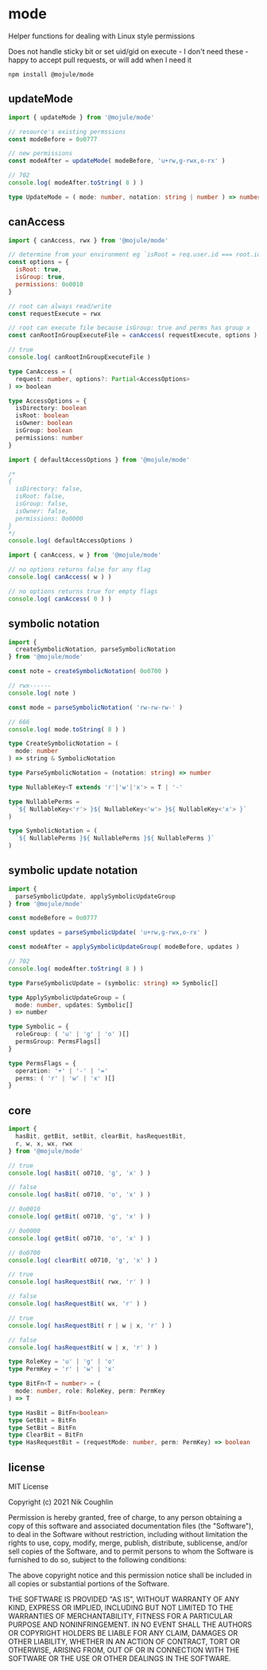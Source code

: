 # mode

Helper functions for dealing with Linux style permissions

Does not handle sticky bit or set uid/gid on execute - I don't need these - 
happy to accept pull requests, or will add when I need it

`npm install @mojule/mode`

## updateMode

```js
import { updateMode } from '@mojule/mode'

// resource's existing permssions
const modeBefore = 0o0777

// new permissions
const modeAfter = updateMode( modeBefore, 'u+rw,g-rwx,o-rx' )

// 702
console.log( modeAfter.toString( 8 ) )
```

```ts
type UpdateMode = ( mode: number, notation: string | number ) => number
```

## canAccess

```js
import { canAccess, rwx } from '@mojule/mode'

// determine from your environment eg `isRoot = req.user.id === root.id`
const options = { 
  isRoot: true, 
  isGroup: true,
  permissions: 0o0010
}

// root can always read/write
const requestExecute = rwx

// root can execute file because isGroup: true and perms has group x 
const canRootInGroupExecuteFile = canAccess( requestExecute, options )

// true
console.log( canRootInGroupExecuteFile )
```

```ts
type CanAccess = (
  request: number, options?: Partial<AccessOptions>
) => boolean

type AccessOptions = { 
  isDirectory: boolean
  isRoot: boolean
  isOwner: boolean
  isGroup: boolean
  permissions: number
}
```

```js
import { defaultAccessOptions } from '@mojule/mode'

/*
{
  isDirectory: false,
  isRoot: false,
  isGroup: false,
  isOwner: false,
  permissions: 0o0000
}
*/
console.log( defaultAccessOptions )
```

```js
import { canAccess, w } from '@mojule/mode'

// no options returns false for any flag 
console.log( canAccess( w ) )

// no options returns true for empty flags 
console.log( canAccess( 0 ) )
```

## symbolic notation

```js
import { 
  createSymbolicNotation, parseSymbolicNotation 
} from '@mojule/mode'

const note = createSymbolicNotation( 0o0700 )

// rwx------
console.log( note )

const mode = parseSymbolicNotation( 'rw-rw-rw-' )

// 666
console.log( mode.toString( 8 ) )
```

```ts
type CreateSymbolicNotation = ( 
  mode: number 
) => string & SymbolicNotation

type ParseSymbolicNotation = (notation: string) => number

type NullableKey<T extends 'r'|'w'|'x'> = T | '-'

type NullablePerms = 
  `${ NullableKey<'r'> }${ NullableKey<'w'> }${ NullableKey<'x'> }`
)

type SymbolicNotation = (
  `${ NullablePerms }${ NullablePerms }${ NullablePerms }`
)
```

## symbolic update notation

```js
import { 
  parseSymbolicUpdate, applySymbolicUpdateGroup 
} from '@mojule/mode'

const modeBefore = 0o0777

const updates = parseSymbolicUpdate( 'u+rw,g-rwx,o-rx' )

const modeAfter = applySymbolicUpdateGroup( modeBefore, updates )

// 702
console.log( modeAfter.toString( 8 ) )
```

```ts
type ParseSymbolicUpdate = (symbolic: string) => Symbolic[]

type ApplySymbolicUpdateGroup = (
  mode: number, updates: Symbolic[]
) => number

type Symbolic = {
  roleGroup: ( 'u' | 'g' | 'o' )[]
  permsGroup: PermsFlags[]
}

type PermsFlags = {
  operation: '+' | '-' | '='
  perms: ( 'r' | 'w' | 'x' )[]
}
```

## core

```js
import { 
  hasBit, getBit, setBit, clearBit, hasRequestBit,
  r, w, x, wx, rwx
} from '@mojule/mode'

// true
console.log( hasBit( o0710, 'g', 'x' ) )

// false
console.log( hasBit( o0710, 'o', 'x' ) )

// 0o0010
console.log( getBit( o0710, 'g', 'x' ) )

// 0o0000
console.log( getBit( o0710, 'o', 'x' ) )

// 0o0700
console.log( clearBit( o0710, 'g', 'x' ) )

// true
console.log( hasRequestBit( rwx, 'r' ) )

// false
console.log( hasRequestBit( wx, 'r' ) )

// true
console.log( hasRequestBit( r | w | x, 'r' ) )

// false
console.log( hasRequestBit( w | x, 'r' ) )
```

```ts
type RoleKey = 'u' | 'g' | 'o' 
type PermKey = 'r' | 'w' | 'x'

type BitFn<T = number> = ( 
  mode: number, role: RoleKey, perm: PermKey
) => T 

type HasBit = BitFn<boolean>
type GetBit = BitFn
type SetBit = BitFn
type ClearBit = BitFn
type HasRequestBit = (requestMode: number, perm: PermKey) => boolean
```

## license 

MIT License

Copyright (c) 2021 Nik Coughlin

Permission is hereby granted, free of charge, to any person obtaining a copy
of this software and associated documentation files (the "Software"), to deal
in the Software without restriction, including without limitation the rights
to use, copy, modify, merge, publish, distribute, sublicense, and/or sell
copies of the Software, and to permit persons to whom the Software is
furnished to do so, subject to the following conditions:

The above copyright notice and this permission notice shall be included in all
copies or substantial portions of the Software.

THE SOFTWARE IS PROVIDED "AS IS", WITHOUT WARRANTY OF ANY KIND, EXPRESS OR
IMPLIED, INCLUDING BUT NOT LIMITED TO THE WARRANTIES OF MERCHANTABILITY,
FITNESS FOR A PARTICULAR PURPOSE AND NONINFRINGEMENT. IN NO EVENT SHALL THE
AUTHORS OR COPYRIGHT HOLDERS BE LIABLE FOR ANY CLAIM, DAMAGES OR OTHER
LIABILITY, WHETHER IN AN ACTION OF CONTRACT, TORT OR OTHERWISE, ARISING FROM,
OUT OF OR IN CONNECTION WITH THE SOFTWARE OR THE USE OR OTHER DEALINGS IN THE
SOFTWARE.
